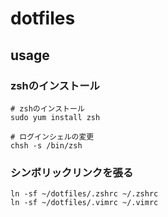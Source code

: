 # dotfiles

## usage

### zshのインストール

```
# zshのインストール
sudo yum install zsh

# ログインシェルの変更
chsh -s /bin/zsh
```

### シンボリックリンクを張る
```
ln -sf ~/dotfiles/.zshrc ~/.zshrc
ln -sf ~/dotfiles/.vimrc ~/.vimrc
```
